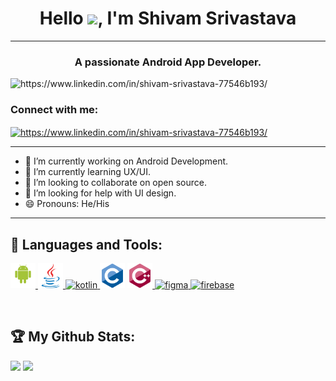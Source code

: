 <h1 align="center">Hello <img src="https://media.giphy.com/media/hvRJCLFzcasrR4ia7z/giphy.gif" width="28px">, I'm Shivam Srivastava</h2>

----------------------------------------------------------------------------------------------------------------------------------

<h3 align="center">A passionate Android App Developer.</h3>

<p align="left"> <img src="https://komarev.com/ghpvc/?username=srv-shivam&label=Profile%20views&color=0e75b6&style=flat" alt="https://www.linkedin.com/in/shivam-srivastava-77546b193/" /> </p>

<h3 align="left">Connect with me:</h3>
<p align="left">
<a href="https://www.linkedin.com/in/shivam-srivastava-77546b193/" target="blank"><img align="center" src="https://raw.githubusercontent.com/rahuldkjain/github-profile-readme-generator/master/src/images/icons/Social/linked-in-alt.svg" alt="https://www.linkedin.com/in/shivam-srivastava-77546b193/" height="30" width="40" /></a>
</p>

----------------------------------------------------------------------------------------------------------------------------------
- 🔭 I’m currently working on Android Development.
- 🌱 I’m currently learning UX/UI.
- 👯 I’m looking to collaborate on open source.
- 🤔 I’m looking for help with UI design.
- 😄 Pronouns: He/His
------------------------------------------------------------------------------------------------------------------------------------

## 🧰 Languages and Tools:
<p align="left"> <a href="https://developer.android.com" target="_blank"> <img src="https://raw.githubusercontent.com/devicons/devicon/master/icons/android/android-original-wordmark.svg" alt="android" width="40" height="40"/> </a> <a href="https://www.cprogramming.com/" target="_blank">
<a href="https://www.java.com" target="_blank"> <img src="https://raw.githubusercontent.com/devicons/devicon/master/icons/java/java-original.svg" alt="java" width="40" height="40"/> </a> <a href="https://kotlinlang.org" target="_blank"> <img src="https://www.vectorlogo.zone/logos/kotlinlang/kotlinlang-icon.svg" alt="kotlin" width="40" height="40"/> </a>
<img src="https://raw.githubusercontent.com/devicons/devicon/master/icons/c/c-original.svg" alt="c" width="40" height="40"/> </a> <a href="https://www.w3schools.com/cpp/" target="_blank"> <img src="https://raw.githubusercontent.com/devicons/devicon/master/icons/cplusplus/cplusplus-original.svg" alt="cplusplus" width="40" height="40"/> </a> <a href="https://www.figma.com/" target="_blank"> <img src="https://www.vectorlogo.zone/logos/figma/figma-icon.svg" alt="figma" width="40" height="40"/> </a> <a href="https://firebase.google.com/" target="_blank"> <img src="https://www.vectorlogo.zone/logos/firebase/firebase-icon.svg" alt="firebase" width="40" height="40"/> </a>  </p>
<br>

## :trophy: My Github Stats:
<p>
<img src="https://github-readme-stats.vercel.app/api?username=srv-shivam&&show_icons=true&title_color=EDAD0D&icon_color=FFDF00&text_color=FFDF00&bg_color=FF000000" width="auto" height ="150">
<img align="end" src="https://github-readme-stats.vercel.app/api/top-langs/?username=srv-shivam&hide=php&theme=tokyonight" width="auto" height="150">
</p>
